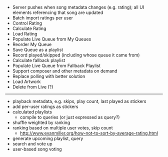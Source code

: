 * Server pushes when song metadata changes (e.g. rating); all UI elements referencing that song are updated
* Batch import ratings per user
* Control Rating
* Calculate Rating
* Load Rating
* Populate Live Queue from My Queues
* Reorder My Queue
* Save Queue as a playlist
* Record played/skipped (including whose queue it came from)
* Calculate fallback playlist
* Populate Live Queue from Fallback Playlist
* Support composer and other metadata on demand
* Replace polling with better solution
* Load Artwork
* Delete from Live (?)

---

* playback metadata, e.g. skips, play count, last played as stickers
* add per-user ratings as stickers
* calculated playlists
	* compile to queries (or just expressed as query?)
* shuffle weighted by ranking
* ranking based on multiple user votes, skip count
	* http://www.evanmiller.org/how-not-to-sort-by-average-rating.html
* generate upcoming playlist, query
* search and vote up
* user-based song voting